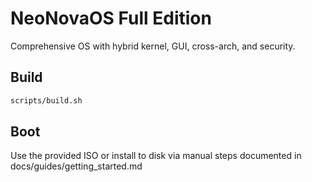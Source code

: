 # NeoNovaOS Full Edition
Comprehensive OS with hybrid kernel, GUI, cross-arch, and security.

## Build
```bash
scripts/build.sh
```

## Boot
Use the provided ISO or install to disk via manual steps documented in docs/guides/getting_started.md
